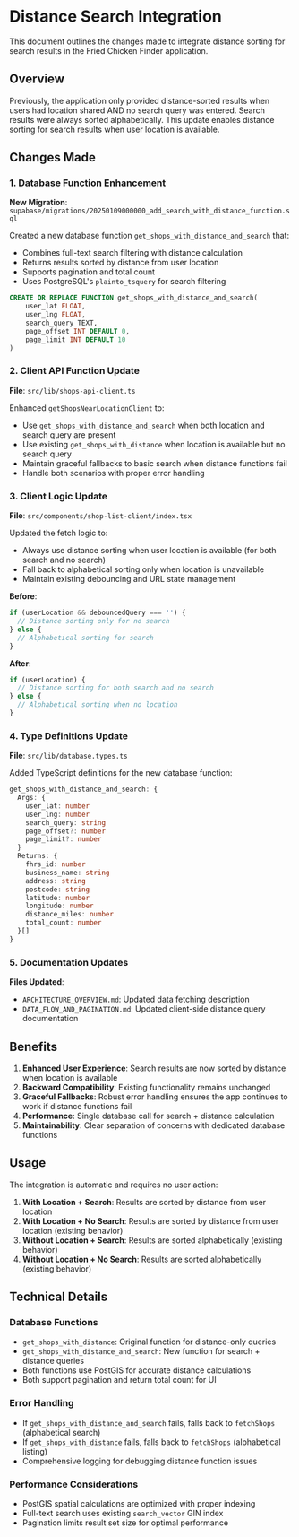 # Distance Search Integration

This document outlines the changes made to integrate distance sorting for search results in the Fried Chicken Finder application.

## Overview

Previously, the application only provided distance-sorted results when users had location shared AND no search query was entered. Search results were always sorted alphabetically. This update enables distance sorting for search results when user location is available.

## Changes Made

### 1. Database Function Enhancement

**New Migration**: `supabase/migrations/20250109000000_add_search_with_distance_function.sql`

Created a new database function `get_shops_with_distance_and_search` that:

- Combines full-text search filtering with distance calculation
- Returns results sorted by distance from user location
- Supports pagination and total count
- Uses PostgreSQL's `plainto_tsquery` for search filtering

```sql
CREATE OR REPLACE FUNCTION get_shops_with_distance_and_search(
    user_lat FLOAT,
    user_lng FLOAT,
    search_query TEXT,
    page_offset INT DEFAULT 0,
    page_limit INT DEFAULT 10
)
```

### 2. Client API Function Update

**File**: `src/lib/shops-api-client.ts`

Enhanced `getShopsNearLocationClient` to:

- Use `get_shops_with_distance_and_search` when both location and search query are present
- Use existing `get_shops_with_distance` when location is available but no search query
- Maintain graceful fallbacks to basic search when distance functions fail
- Handle both scenarios with proper error handling

### 3. Client Logic Update

**File**: `src/components/shop-list-client/index.tsx`

Updated the fetch logic to:

- Always use distance sorting when user location is available (for both search and no search)
- Fall back to alphabetical sorting only when location is unavailable
- Maintain existing debouncing and URL state management

**Before**:

```typescript
if (userLocation && debouncedQuery === '') {
  // Distance sorting only for no search
} else {
  // Alphabetical sorting for search
}
```

**After**:

```typescript
if (userLocation) {
  // Distance sorting for both search and no search
} else {
  // Alphabetical sorting when no location
}
```

### 4. Type Definitions Update

**File**: `src/lib/database.types.ts`

Added TypeScript definitions for the new database function:

```typescript
get_shops_with_distance_and_search: {
  Args: {
    user_lat: number
    user_lng: number
    search_query: string
    page_offset?: number
    page_limit?: number
  }
  Returns: {
    fhrs_id: number
    business_name: string
    address: string
    postcode: string
    latitude: number
    longitude: number
    distance_miles: number
    total_count: number
  }[]
}
```

### 5. Documentation Updates

**Files Updated**:

- `ARCHITECTURE_OVERVIEW.md`: Updated data fetching description
- `DATA_FLOW_AND_PAGINATION.md`: Updated client-side distance query documentation

## Benefits

1. **Enhanced User Experience**: Search results are now sorted by distance when location is available
2. **Backward Compatibility**: Existing functionality remains unchanged
3. **Graceful Fallbacks**: Robust error handling ensures the app continues to work if distance functions fail
4. **Performance**: Single database call for search + distance calculation
5. **Maintainability**: Clear separation of concerns with dedicated database functions

## Usage

The integration is automatic and requires no user action:

1. **With Location + Search**: Results are sorted by distance from user location
2. **With Location + No Search**: Results are sorted by distance from user location (existing behavior)
3. **Without Location + Search**: Results are sorted alphabetically (existing behavior)
4. **Without Location + No Search**: Results are sorted alphabetically (existing behavior)

## Technical Details

### Database Functions

- `get_shops_with_distance`: Original function for distance-only queries
- `get_shops_with_distance_and_search`: New function for search + distance queries
- Both functions use PostGIS for accurate distance calculations
- Both support pagination and return total count for UI

### Error Handling

- If `get_shops_with_distance_and_search` fails, falls back to `fetchShops` (alphabetical search)
- If `get_shops_with_distance` fails, falls back to `fetchShops` (alphabetical listing)
- Comprehensive logging for debugging distance function issues

### Performance Considerations

- PostGIS spatial calculations are optimized with proper indexing
- Full-text search uses existing `search_vector` GIN index
- Pagination limits result set size for optimal performance
